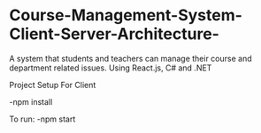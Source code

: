 # Course-Management-System-Client-Server-Architecture-
A system that students and teachers can manage their course and department related issues. Using React.js, C# and .NET

Project Setup For Client

  -npm install 
  
  To run:
     -npm start
